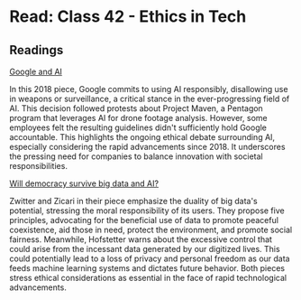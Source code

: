 # Read: Class 42 - Ethics in Tech

## Readings

[Google and AI](https://gizmodo.com/in-reversal-google-says-its-ai-will-not-be-used-for-we-1826649327)

In this 2018 piece, Google commits to using AI responsibly, disallowing use in weapons or surveillance, a critical stance in the ever-progressing field of AI. This decision followed protests about Project Maven, a Pentagon program that leverages AI for drone footage analysis. However, some employees felt the resulting guidelines didn't sufficiently hold Google accountable. This highlights the ongoing ethical debate surrounding AI, especially considering the rapid advancements since 2018. It underscores the pressing need for companies to balance innovation with societal responsibilities.

[Will democracy survive big data and AI?](https://www.scientificamerican.com/article/will-democracy-survive-big-data-and-artificial-intelligence/)

Zwitter and Zicari in their piece emphasize the duality of big data's potential, stressing the moral responsibility of its users. They propose five principles, advocating for the beneficial use of data to promote peaceful coexistence, aid those in need, protect the environment, and promote social fairness. Meanwhile, Hofstetter warns about the excessive control that could arise from the incessant data generated by our digitized lives. This could potentially lead to a loss of privacy and personal freedom as our data feeds machine learning systems and dictates future behavior. Both pieces stress ethical considerations as essential in the face of rapid technological advancements.
